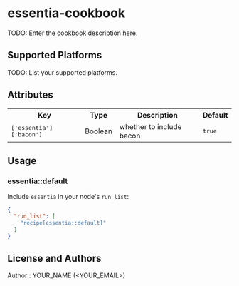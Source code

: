 # essentia-cookbook

TODO: Enter the cookbook description here.

## Supported Platforms

TODO: List your supported platforms.

## Attributes

<table>
  <tr>
    <th>Key</th>
    <th>Type</th>
    <th>Description</th>
    <th>Default</th>
  </tr>
  <tr>
    <td><tt>['essentia']['bacon']</tt></td>
    <td>Boolean</td>
    <td>whether to include bacon</td>
    <td><tt>true</tt></td>
  </tr>
</table>

## Usage

### essentia::default

Include `essentia` in your node's `run_list`:

```json
{
  "run_list": [
    "recipe[essentia::default]"
  ]
}
```

## License and Authors

Author:: YOUR_NAME (<YOUR_EMAIL>)
